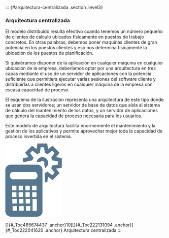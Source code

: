 ::: {#arquitectura-centralizada .section .level3}
### Arquitectura centralizada

El modelo distribuido resulta efectivo cuando tenemos un número pequeño
de clientes de cálculo ubicados físicamente en puestos de trabajo
concretos. En otras palabras, debemos poner maquinas clientes de gran
potencia en los puestos clientes y eso nos determina físicamente la
ubicación de los puestos de planificación.

Si quisiéramos disponer de la aplicación en cualquier máquina en
cualquier ubicación de la empresa, deberíamos optar por una arquitectura
en tres capas mediante el uso de un servidor de aplicaciones con la
potencia suficiente que permitiera ejecutar varias sesiones del software
cliente y distribuirlas a clientes ligeros en cualquier máquina de la
empresa con escasa capacidad de proceso.

El esquema de la ilustración representa una arquitectura de este tipo
donde se usan dos servidores; un servidor de base de datos que aísla al
sistema de cálculo del mantenimiento de los datos, y un servidor de
aplicaciones que genera la capacidad de proceso necesaria para los
usuarios.

Este modelo de arquitectura facilita enormemente el mantenimiento y la
gestión de los aplicativos y permite aprovechar mejor toda la capacidad
de proceso invertida en el sistema.

![](../media/file11.png)

[]{#_Toc465674437 .anchor}10[[]{#_Toc222131094 .anchor}]{#_Toc222041630
.anchor} Arquitectura centralizada
:::
